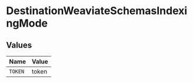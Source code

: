 # DestinationWeaviateSchemasIndexingMode


## Values

| Name    | Value   |
| ------- | ------- |
| `TOKEN` | token   |